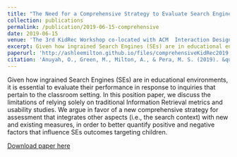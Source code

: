 ```yaml
---
title: "The Need for a Comprehensive Strategy to Evaluate Search Engine Performance in the Classroom"
collection: publications
permalink: /publication/2019-06-15-comprehensive
date: 2019-06-15
venue: 'The 3rd KidRec Workshop co-located with ACM  Interaction Design and Children (IDC) Conference 2019'
excerpt: Given how ingrained Search Engines (SEs) are in educational environments, it is essential to evaluate their performance in response to inquiries that pertain to the classroom setting. In this position paper, we discuss the limitations of relying solely on traditional Information Retrieval metrics and usability studies...
paperurl: 'http://ashleemilton.github.io/files/comprehensiveKidRec2019.pdf'
citation: 'Anuyah, O., Green, M., Milton, A., & Pera, M. S. (2019). &quot;The Need for a Comprehensive Strategy to Evaluate Search Engine Performance in the Classroom &quot; <i>The 3rd KidRec Workshop co-located with ACM  Interaction Design and Children (IDC) Conference</i>.'
---
```

Given how ingrained Search Engines (SEs) are in educational environments, it is essential to evaluate their performance in response to inquiries that pertain to the classroom setting. In this position paper, we discuss the limitations of relying solely on traditional Information Retrieval metrics and usability studies. We argue in favor of a new comprehensive strategy for assessment that integrates other aspects (i.e., the search context) with new and existing measures, in order to better quantify positive and negative factors that influence SEs outcomes targeting children.

[Download paper here](http://ashleemilton.github.io/files/comprehensiveKidRec2019.pdf)
